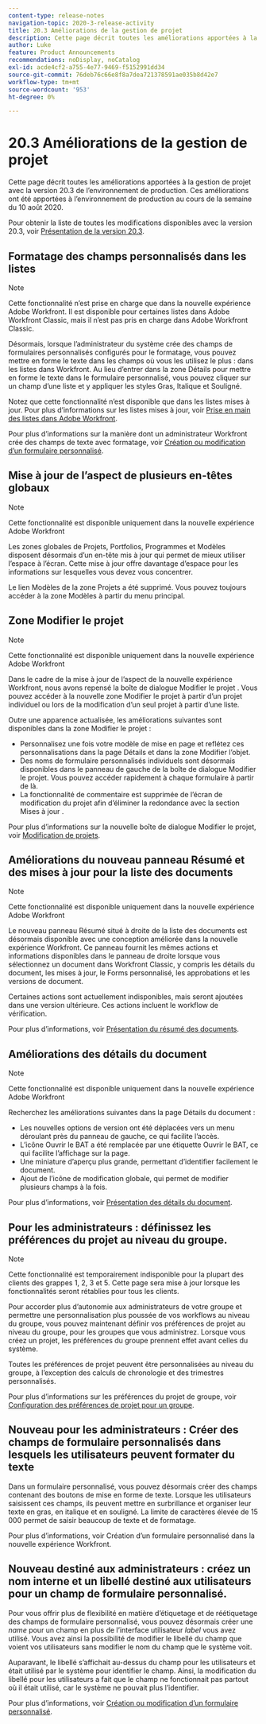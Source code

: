 ```yaml
---
content-type: release-notes
navigation-topic: 2020-3-release-activity
title: 20.3 Améliorations de la gestion de projet
description: Cette page décrit toutes les améliorations apportées à la gestion de projet avec la version 20.3 de l’environnement de production. Ces améliorations ont été apportées à l’environnement de production au cours de la semaine du 10 août 2020.
author: Luke
feature: Product Announcements
recommendations: noDisplay, noCatalog
exl-id: acde4cf2-a755-4e77-9469-f5152991dd34
source-git-commit: 76deb76c66e8f8a7dea721378591ae035b8d42e7
workflow-type: tm+mt
source-wordcount: '953'
ht-degree: 0%

---
```


# 20.3 Améliorations de la gestion de projet

Cette page décrit toutes les améliorations apportées à la gestion de projet avec la version 20.3 de l’environnement de production. Ces améliorations ont été apportées à l’environnement de production au cours de la semaine du 10 août 2020.

Pour obtenir la liste de toutes les modifications disponibles avec la version 20.3, voir [Présentation de la version 20.3](../../../product-announcements/product-releases/20.3-release-activity/20.3-release-overview.md).

## Formatage des champs personnalisés dans les listes

>[!NOTE]
>
>Cette fonctionnalité n’est prise en charge que dans la nouvelle expérience Adobe Workfront. Il est disponible pour certaines listes dans Adobe Workfront Classic, mais il n’est pas pris en charge dans Adobe Workfront Classic.

Désormais, lorsque l’administrateur du système crée des champs de formulaires personnalisés configurés pour le formatage, vous pouvez mettre en forme le texte dans les champs où vous les utilisez le plus : dans les listes dans Workfront. Au lieu d’entrer dans la zone Détails pour mettre en forme le texte dans le formulaire personnalisé, vous pouvez cliquer sur un champ d’une liste et y appliquer les styles Gras, Italique et Souligné.

Notez que cette fonctionnalité n’est disponible que dans les listes mises à jour. Pour plus d’informations sur les listes mises à jour, voir [Prise en main des listes dans Adobe Workfront](../../../workfront-basics/navigate-workfront/use-lists/view-items-in-a-list.md).

Pour plus d’informations sur la manière dont un administrateur Workfront crée des champs de texte avec formatage, voir [Création ou modification d’un formulaire personnalisé](../../../administration-and-setup/customize-workfront/create-manage-custom-forms/create-or-edit-a-custom-form.md).

## Mise à jour de l’aspect de plusieurs en-têtes globaux

>[!NOTE]
>
>Cette fonctionnalité est disponible uniquement dans la nouvelle expérience Adobe Workfront

Les zones globales de Projets, Portfolios, Programmes et Modèles disposent désormais d’un en-tête mis à jour qui permet de mieux utiliser l’espace à l’écran. Cette mise à jour offre davantage d’espace pour les informations sur lesquelles vous devez vous concentrer.

Le lien Modèles de la zone Projets a été supprimé. Vous pouvez toujours accéder à la zone Modèles à partir du menu principal.

## Zone Modifier le projet

>[!NOTE]
>
>Cette fonctionnalité est disponible uniquement dans la nouvelle expérience Adobe Workfront

Dans le cadre de la mise à jour de l’aspect de la nouvelle expérience Workfront, nous avons repensé la boîte de dialogue Modifier le projet . Vous pouvez accéder à la nouvelle zone Modifier le projet à partir d’un projet individuel ou lors de la modification d’un seul projet à partir d’une liste.

Outre une apparence actualisée, les améliorations suivantes sont disponibles dans la zone Modifier le projet :

* Personnalisez une fois votre modèle de mise en page et reflétez ces personnalisations dans la page Détails et dans la zone Modifier l’objet.
* Des noms de formulaire personnalisés individuels sont désormais disponibles dans le panneau de gauche de la boîte de dialogue Modifier le projet. Vous pouvez accéder rapidement à chaque formulaire à partir de là.
* La fonctionnalité de commentaire est supprimée de l’écran de modification du projet afin d’éliminer la redondance avec la section Mises à jour .

<!--
<p data-mc-conditions="QuicksilverOrClassic.Draft mode">For information about the new Edit Box box, see "New Edit Object box" (NEW ARTICLE, LINK LATER!!).</p>
-->

Pour plus d’informations sur la nouvelle boîte de dialogue Modifier le projet, voir [Modification de projets](../../../manage-work/projects/manage-projects/edit-projects.md).

## Améliorations du nouveau panneau Résumé et des mises à jour pour la liste des documents

>[!NOTE]
>
>Cette fonctionnalité est disponible uniquement dans la nouvelle expérience Adobe Workfront

Le nouveau panneau Résumé situé à droite de la liste des documents est désormais disponible avec une conception améliorée dans la nouvelle expérience Workfront. Ce panneau fournit les mêmes actions et informations disponibles dans le panneau de droite lorsque vous sélectionnez un document dans Workfront Classic, y compris les détails du document, les mises à jour, le Forms personnalisé, les approbations et les versions de document.

Certaines actions sont actuellement indisponibles, mais seront ajoutées dans une version ultérieure. Ces actions incluent le workflow de vérification.

Pour plus d’informations, voir [Présentation du résumé des documents](../../../documents/managing-documents/summary-for-documents.md).

## Améliorations des détails du document

>[!NOTE]
>
>Cette fonctionnalité est disponible uniquement dans la nouvelle expérience Adobe Workfront

Recherchez les améliorations suivantes dans la page Détails du document :

* Les nouvelles options de version ont été déplacées vers un menu déroulant près du panneau de gauche, ce qui facilite l’accès.
* L’icône Ouvrir le BAT a été remplacée par une étiquette Ouvrir le BAT, ce qui facilite l’affichage sur la page.
* Une miniature d’aperçu plus grande, permettant d’identifier facilement le document.
* Ajout de l’icône de modification globale, qui permet de modifier plusieurs champs à la fois.

Pour plus d’informations, voir [Présentation des détails du document](../../../documents/managing-documents/document-details-overview.md).

## Pour les administrateurs : définissez les préférences du projet au niveau du groupe.

>[!NOTE]
>
>Cette fonctionnalité est temporairement indisponible pour la plupart des clients des grappes 1, 2, 3 et 5. Cette page sera mise à jour lorsque les fonctionnalités seront rétablies pour tous les clients.

Pour accorder plus d’autonomie aux administrateurs de votre groupe et permettre une personnalisation plus poussée de vos workflows au niveau du groupe, vous pouvez maintenant définir vos préférences de projet au niveau du groupe, pour les groupes que vous administrez. Lorsque vous créez un projet, les préférences du groupe prennent effet avant celles du système.

Toutes les préférences de projet peuvent être personnalisées au niveau du groupe, à l’exception des calculs de chronologie et des trimestres personnalisés.

Pour plus d’informations sur les préférences du projet de groupe, voir [Configuration des préférences de projet pour un groupe](../../../administration-and-setup/manage-groups/create-and-manage-groups/configure-project-preferences-group.md).

## Nouveau pour les administrateurs : Créer des champs de formulaire personnalisés dans lesquels les utilisateurs peuvent formater du texte

Dans un formulaire personnalisé, vous pouvez désormais créer des champs contenant des boutons de mise en forme de texte. Lorsque les utilisateurs saisissent ces champs, ils peuvent mettre en surbrillance et organiser leur texte en gras, en italique et en souligné. La limite de caractères élevée de 15 000 permet de saisir beaucoup de texte et de formatage.

Pour plus d’informations, voir Création d’un formulaire personnalisé dans la nouvelle expérience Workfront.

## Nouveau destiné aux administrateurs : créez un nom interne et un libellé destiné aux utilisateurs pour un champ de formulaire personnalisé.

Pour vous offrir plus de flexibilité en matière d’étiquetage et de réétiquetage des champs de formulaire personnalisé, vous pouvez désormais créer une *name* pour un champ en plus de l’interface utilisateur *label* vous avez utilisé. Vous avez ainsi la possibilité de modifier le libellé du champ que voient vos utilisateurs sans modifier le nom du champ que le système voit.

Auparavant, le libellé s’affichait au-dessus du champ pour les utilisateurs et était utilisé par le système pour identifier le champ. Ainsi, la modification du libellé pour les utilisateurs a fait que le champ ne fonctionnait pas partout où il était utilisé, car le système ne pouvait plus l’identifier.

Pour plus d’informations, voir [Création ou modification d’un formulaire personnalisé](../../../administration-and-setup/customize-workfront/create-manage-custom-forms/create-or-edit-a-custom-form.md).

